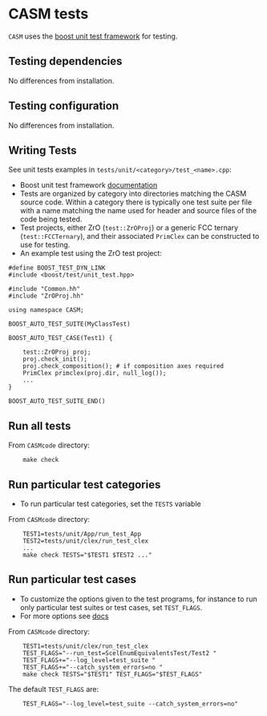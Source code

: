 CASM tests
==========

`CASM` uses the [boost unit test framework](http://www.boost.org/doc/libs/1_42_0/libs/test/doc/html/index.html) for testing.


Testing dependencies
--------------------

No differences from installation.


Testing configuration
---------------------

No differences from installation.

Writing Tests
-------------

See unit tests examples in ``tests/unit/<category>/test_<name>.cpp``:

- Boost unit test framework [documentation](http://www.boost.org/doc/libs/1_42_0/libs/test/doc/html/index.html)
- Tests are organized by category into directories matching the CASM source code. Within a category there is typically one test suite per file with a name matching the name used for header and source files of the code being tested.
- Test projects, either ZrO (``test::ZrOProj``) or a generic FCC ternary (``test::FCCTernary``),  and their associated ``PrimClex`` can be constructed to use for testing.
- An example test using the ZrO test project:

```
#define BOOST_TEST_DYN_LINK
#include <boost/test/unit_test.hpp>

#include "Common.hh"
#include "ZrOProj.hh"

using namespace CASM;

BOOST_AUTO_TEST_SUITE(MyClassTest)

BOOST_AUTO_TEST_CASE(Test1) {

    test::ZrOProj proj;
    proj.check_init();
    proj.check_composition(); # if composition axes required
    PrimClex primclex(proj.dir, null_log());
    ...
}

BOOST_AUTO_TEST_SUITE_END()
```


Run all tests
-------------

From ``CASMcode`` directory:

```
    make check
```

Run particular test categories
---------------------------------------
- To run particular test categories, set the ``TESTS`` variable

From ``CASMcode`` directory:

```
	TEST1=tests/unit/App/run_test_App
	TEST2=tests/unit/clex/run_test_clex
	...
	make check TESTS="$TEST1 $TEST2 ..."
```

Run particular test cases
-------------------------

- To customize the options given to the test programs, for instance to run only particular test suites or test cases, set ``TEST_FLAGS``.
- For more options see [docs](http://www.boost.org/doc/libs/1_42_0/libs/test/doc/html/utf/user-guide/runtime-config/run-by-name.html)
 
From ``CASMcode`` directory:

```
    TEST1=tests/unit/clex/run_test_clex
    TEST_FLAGS="--run_test=ScelEnumEquivalentsTest/Test2 "
    TEST_FLAGS+="--log_level=test_suite "
    TEST_FLAGS+="--catch_system_errors=no "
    make check TESTS="$TEST1" TEST_FLAGS="$TEST_FLAGS"
```

The default ``TEST_FLAGS`` are:

```
    TEST_FLAGS="--log_level=test_suite --catch_system_errors=no"
```

